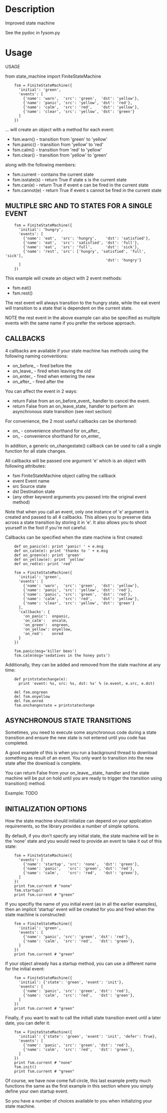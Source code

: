 
Description
===========

Improved state machine

See the pydoc in fysom.py

Usage
=====

USAGE

from state_machine import FiniteStateMachine

        fsm = FiniteStateMachine({
          'initial': 'green',
          'events': [
            {'name': 'warn',  'src': 'green',  'dst': 'yellow'},
            {'name': 'panic', 'src': 'yellow', 'dst': 'red'},
            {'name': 'calm',  'src': 'red',    'dst': 'yellow'},
            {'name': 'clear', 'src': 'yellow', 'dst': 'green'}
          ]
        })

... will create an object with a method for each event:

  - fsm.warn()  - transition from 'green'  to 'yellow'
  - fsm.panic() - transition from 'yellow' to 'red'
  - fsm.calm()  - transition from 'red'    to 'yellow'
  - fsm.clear() - transition from 'yellow' to 'green'

along with the following members:

  - fsm.current    - contains the current state
  - fsm.isstate(s) - return True if state s is the current state
  - fsm.can(e)     - return True if event e can be fired in the current
                     state
  - fsm.cannot(e)  - return True if event s cannot be fired in the
                     current state

MULTIPLE SRC AND TO STATES FOR A SINGLE EVENT
---------------------------------------------

        fsm = FiniteStateMachine({
          'initial': 'hungry',
          'events': [
            {'name': 'eat',  'src': 'hungry',    'dst': 'satisfied'},
            {'name': 'eat',  'src': 'satisfied', 'dst': 'full'},
            {'name': 'eat',  'src': 'full',      'dst': 'sick'},
            {'name': 'rest', 'src': ['hungry', 'satisfied', 'full', 'sick'],
                                                 'dst': 'hungry'}
          ]
        })

This example will create an object with 2 event methods:

  - fsm.eat()
  - fsm.rest()

The rest event will always transition to the hungry state, while the eat
event will transition to a state that is dependent on the current state.

NOTE the rest event in the above example can also be specified as
multiple events with the same name if you prefer the verbose approach.

CALLBACKS
---------

4 callbacks are available if your state machine has methods using the
following naming conventions:

  - on_before_<EVENT> - fired before the <EVENT>
  - on_leave_<STATE>  - fired when leaving the old <STATE>
  - on_enter_<STATE>  - fired when entering the new <STATE>
  - on_after_<EVENT>  - fired after the <EVENT>

You can affect the event in 2 ways:

  - return False from an on_before_event_ handler to cancel the event.
  - return False from an on_leave_state_ handler to perform an
    asynchronous state transition (see next section)

For convenience, the 2 most useful callbacks can be shortened:

  - on_<EVENT> - convenience shorthand for on_after_<EVENT>
  - on_<STATE> - convenience shorthand for on_enter_<STATE>

In addition, a generic on_changestate() callback can be used to call a
single function for all state changes.

All callbacks will be passed one argument 'e' which is an object with
following attributes:

  - fsm   FiniteStateMachine object calling the callback
  - event Event name
  - src   Source state
  - dst   Destination state
  - (any other keyword arguments you passed into the original event
     method)

Note that when you call an event, only one instance of 'e' argument is
created and passed to all 4 callbacks. This allows you to preserve data
across a state transition by storing it in 'e'. It also allows you to
shoot yourself in the foot if you're not careful.

Callbacks can be specified when the state machine is first created:

        def on_panic(e): print 'panic! ' + e.msg
        def on_calm(e): print 'thanks to ' + e.msg
        def on_green(e): print 'green'
        def on_yellow(e): print 'yellow'
        def on_red(e): print 'red'

        fsm = FiniteStateMachine({
          'initial': 'green',
          'events': [
            {'name': 'warn',  'src': 'green',  'dst': 'yellow'},
            {'name': 'panic', 'src': 'yellow', 'dst': 'red'},
            {'name': 'panic', 'src': 'green',  'dst': 'red'},
            {'name': 'calm',  'src': 'red',    'dst': 'yellow'},
            {'name': 'clear', 'src': 'yellow', 'dst': 'green'}
          ],
          'callbacks': {
            'on_panic':  onpanic,
            'on_calm':   oncalm,
            'on_green':  ongreen,
            'on_yellow': onyellow,
            'on_red':    onred
          }
        })

        fsm.panic(msg='killer bees')
        fsm.calm(msg='sedatives in the honey pots')

Additionally, they can be added and removed from the state machine at
any time:

        def printstatechange(e):
          print 'event: %s, src: %s, dst: %s' % (e.event, e.src, e.dst)

        del fsm.ongreen
        del fsm.onyellow
        del fsm.onred
        fsm.onchangestate = printstatechange

ASYNCHRONOUS STATE TRANSITIONS
------------------------------

Sometimes, you need to execute some asynchronous code during a state
transition and ensure the new state is not entered until you code has
completed.

A good example of this is when you run a background thread to download
something as result of an event. You only want to transition into the
new state after the download is complete.

You can return False from your on_leave__state_ handler and the state
machine will be put on hold until you are ready to trigger the
transition using transition() method.

Example: TODO

INITIALIZATION OPTIONS
----------------------

How the state machine should initialize can depend on your application
requirements, so the library provides a number of simple options.

By default, if you don't specify any initial state, the state machine
will be in the 'none' state and you would need to provide an event to
take it out of this state:

        fsm = FiniteStateMachine({
          'events': [
            {'name': 'startup', 'src': 'none',  'dst': 'green'},
            {'name': 'panic',   'src': 'green', 'dst': 'red'},
            {'name': 'calm',    'src': 'red',   'dst': 'green'},
          ]
        })
        print fsm.current # "none"
        fsm.startup()
        print fsm.current # "green"

If you specifiy the name of you initial event (as in all the earlier
examples), then an implicit 'startup' event will be created for you and
fired when the state machine is constructed:

        fsm = FiniteStateMachine({
          'initial': 'green',
          'events': [
            {'name': 'panic', 'src': 'green', 'dst': 'red'},
            {'name': 'calm',  'src': 'red',   'dst': 'green'},
          ]
        })
        print fsm.current # "green"

If your object already has a startup method, you can use a different
name for the initial event:

        fsm = FiniteStateMachine({
          'initial': {'state': 'green', 'event': 'init'},
          'events': [
            {'name': 'panic', 'src': 'green', 'dst': 'red'},
            {'name': 'calm',  'src': 'red',   'dst': 'green'},
          ]
        })
        print fsm.current # "green"

Finally, if you want to wait to call the initiall state transition
event until a later date, you can defer it:

        fsm = FiniteStateMachine({
          'initial': {'state': 'green', 'event': 'init', 'defer': True},
          'events': [
            {'name': 'panic', 'src': 'green', 'dst': 'red'},
            {'name': 'calm',  'src': 'red',   'dst': 'green'},
          ]
        })
        print fsm.current # "none"
        fsm.init()
        print fsm.current # "green"

Of course, we have now come full circle, this last example pretty much
functions the same as the first example in this section where you simply
define your own startup event.

So you have a number of choices available to you when initializing your
state machine.

